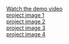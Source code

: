 [Watch the demo video](./video.mp4) \
[project image 1](./image1.jpg) \
[project image 2](./image2.jpg) \
[project image 3](./image3.jpg) \
[project image 4](./image4.jpg) 
